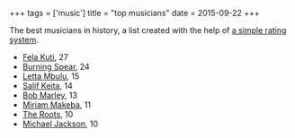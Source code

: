 +++
tags = ['music']
title = "top musicians"
date = 2015-09-22
+++

The best musicians in history, a list created with the help of [a simple
rating system].

-   [Fela Kuti], 27
-   [Burning Spear], 24
-   [Letta Mbulu], 15
-   [Salif Keita], 14
-   [Bob Marley], 13
-   [Miriam Makeba][Letta Mbulu], 11
-   [The Roots], 10
-   [Michael Jackson], 10

  [a simple rating system]: http://tshepang.net/simple-rating-system-for-music
  [Fela Kuti]: http://tshepang.net/top-tracks-fela-kuti
  [Burning Spear]: http://tshepang.net/top-tracks-burning-spear
  [Letta Mbulu]: http://tshepang.net/letta-mbulu-vs-miriam-makeba
  [Salif Keita]: http://tshepang.net/top-tracks-salif-keita
  [Bob Marley]: http://tshepang.net/top-tracks-bob-marley
  [The Roots]: http://tshepang.net/top-tracks-the-roots
  [Michael Jackson]: http://tshepang.net/top-tracks-michael-jackson
